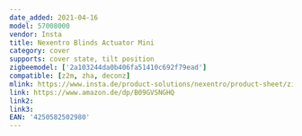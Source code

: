 ```yaml
---
date_added: 2021-04-16
model: 57008000
vendor: Insta
title: Nexentro Blinds Actuator Mini
category: cover
supports: cover state, tilt position
zigbeemodel: ['2a103244da0b406fa51410c692f79ead']
compatible: [z2m, zha, deconz]
mlink: https://www.insta.de/product-solutions/nexentro/product-sheet/zigbee_blinds_actuator_mini
link: https://www.amazon.de/dp/B09GVSNGHQ
link2: 
link3: 
EAN: '4250582502980'
---
```

